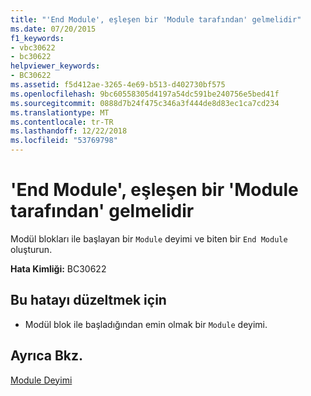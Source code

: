```yaml
---
title: "'End Module', eşleşen bir 'Module tarafından' gelmelidir"
ms.date: 07/20/2015
f1_keywords:
- vbc30622
- bc30622
helpviewer_keywords:
- BC30622
ms.assetid: f5d412ae-3265-4e69-b513-d402730bf575
ms.openlocfilehash: 9bc60558305d4197a54dc591be240756e5bed41f
ms.sourcegitcommit: 0888d7b24f475c346a3f444de8d83ec1ca7cd234
ms.translationtype: MT
ms.contentlocale: tr-TR
ms.lasthandoff: 12/22/2018
ms.locfileid: "53769798"
---
```

# <a name="end-module-must-be-preceded-by-a-matching-module"></a>'End Module', eşleşen bir 'Module tarafından' gelmelidir
Modül blokları ile başlayan bir `Module` deyimi ve biten bir `End Module` oluşturun.  
  
 **Hata Kimliği:** BC30622  
  
## <a name="to-correct-this-error"></a>Bu hatayı düzeltmek için  
  
-   Modül blok ile başladığından emin olmak bir `Module` deyimi.  
  
## <a name="see-also"></a>Ayrıca Bkz.  
 [Module Deyimi](../../visual-basic/language-reference/statements/module-statement.md)
